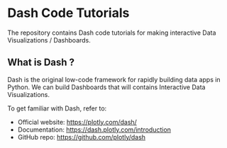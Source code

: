 # Dash Code Tutorials

The repository contains Dash code tutorials for making interactive Data Visualizations / Dashboards. 

## What is Dash ? 
Dash is the original low-code framework for rapidly building data apps in Python. We can build Dashboards that will contains Interactive Data Visualizations. 

To get familiar with Dash, refer to: 
- Official website: https://plotly.com/dash/ 
- Documentation: https://dash.plotly.com/introduction  
- GitHub repo: https://github.com/plotly/dash